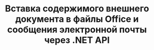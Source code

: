---
############################# Static ############################
layout: "auto-gen-gist"
draft: false
path: "ru/assembly/net/document/svg/"
otherformats: PDF HTML XPS TIFF MHTML TXT XAML EPUB PS PCL XML OTT OXPS MD POT OTP DOC DOCX DOCM DOT DOTX DOTM RTF ODT OTT XLS XLT XLSX XLSM XLTX XLTM XLSB ODS PPT PPTX PPTM PPS PPSX PPSM  POTX POTM ODP EML EMLX MSG 

############################# Head ############################
head_title: "Добавить содержимое документа в сообщение электронной почты через C#"
head_description: "API GroupDocs.Assembly .NET позволяет программистам динамически вставлять содержимое внешнего документа в PDF DOC, DOCX, RTF, XLSX, CSV, PPTX, EML, MSG и другие форматы файлов."

############################# Header ############################
title: "Вставка содержимого внешнего документа в файлы Office и сообщения электронной почты через .NET API"
description: "GroupDocs.Assembly .NET API полностью поддерживает динамическую вставку содержимого внешнего документа в отчеты, электронные письма и документы Office, такие как PDF DOCX, XLSX, CSV, PPTX, MSG и другие."

######################### Download Button #######################
button:
    enable: true

############################# About ############################
about:
    enable: true
    title: "Как вставить содержимое внешнего документа в другие файлы, отчеты и электронные письма через .NET?"
    content: |
       Документ или файл документа относятся к цифровому и нецифровому набору информации, который может быть извлечен пользователем на более позднем этапе. Компьютерный или цифровой документ — это файл, созданный программным приложением, который может храниться внутри компьютерной системы. Обычно для создания электронного документа в компьютерной системе используется текстовый процессор или текстовый редактор. GroupDocs.Assembly для .NET — это очень полезный API, который помогает разработчикам программного обеспечения создавать мощное прикладное программное обеспечение, которое можно легко использовать для создания документов и управления ими. Это позволяет разработчикам программного обеспечения динамически вставлять содержимое внешнего документа в отчеты, электронные письма и документы Office. Он обеспечивал поддержку некоторых очень часто используемых типов документов, таких как PDF, HTML, электронная почта Outlook, Microsoft Office Word, рабочие листы Excel, презентации PowerPoint и многие другие. Кроме того, полностью поддерживаются некоторые расширенные функции, связанные со вставкой и редактированием содержимого документов, такие как вставка содержимого на страницу документа, вставка в ячейки электронной таблицы, редактирование или замена содержимого, вставка содержимого на слайд презентации и многое другое. 

############################# content ############################
steps:
    enable: true
    block:
    - title_left: "Вставка внешнего содержимого документа в файл Word через .NET"
      content_left: |
       GroupDocs.Assembly .NET API позволяет разработчикам программного обеспечения легко вставлять содержимое внешнего документа в различные типы документов и сообщений электронной почты. В приведенном ниже примере кода .NET показано, как вставить содержимое внешнего документа в документ обработки Word с помощью всего пары строк кода. 

      title_right: "Как добавить содержимое документа в файл SVG"
      content_right: |
        * Установить исходный шаблон открытого документа
        * Установить целевой отчет об открытом документе
        * Создайте экземпляр класса [DocumentAssembler](https://apireference.groupdocs.com/assembly/net/groupdocs.assembly/documentassembler).
        * Вызов метода [AssembleDocument](https://apireference.groupdocs.com/assembly/net/groupdocs.assembly.documentassembler/assembledocument/methods/3) для создания отчета в формате открытого документа. Он поддерживает
          * Загружает документ шаблона из указанного исходного пути
          * Заполняет документ шаблона данными из указанного одного или нескольких источников.
          * Сохраняет результирующий документ по целевому пути, используя заданные параметры LoadSaveOptions.
          * Информация об объектах источника данных.

      gisthash: "c4dc0be4f8ab8c2ba4ee6a78673ca1cd"
      gistfile: "dynamic_documents_insertion_to_word_processing.cs"

    - title_left: "Вставьте содержимое внешнего документа в электронные письма через .NET"
      content_left: |
       API GroupDocs.Assembly .NET позволяет добавлять и управлять различными типами документов и содержимым внутри документов. Это позволяет динамически вставлять содержимое внешнего документа в различные типы документов и форматы файлов электронной почты. Следующий код C# показывает, как легко пользователи могут вставлять содержимое внешнего документа в свои документы и сообщения электронной почты внутри своих собственных приложений .NET. 

      title_right: "Добавить содержимое документа в сообщение электронной почты через C#"
      content_right: |
        * Установить исходный шаблон открытого документа
        * Установить целевой отчет об открытом документе
        * Создайте экземпляр класса [DocumentAssembler](https://apireference.groupdocs.com/assembly/net/groupdocs.assembly/documentassembler).
        * Вызов метода [AssembleDocument](https://apireference.groupdocs.com/assembly/net/groupdocs.assembly.documentassembler/assembledocument/methods/3) для создания отчета в формате открытого документа. Он поддерживает
          * Загружает документ шаблона из указанного исходного пути
          * Заполняет документ шаблона данными из указанного одного или нескольких источников.
          * Сохраняет результирующий документ по целевому пути, используя заданные параметры LoadSaveOptions.
          * Информация об объектах источника данных.

      gisthash: "8fe014550c5f05467da6910a7ee16f18"
      gistfile: "dynamic_documents_insertion_to_emails_dotnet.cs"

    - title_left: "Системные Требования"
      content_left: |
        API GroupDocs.Assembly .NET поддерживаются на всех основных платформах и операционных системах. Полное руководство по системным требованиям можно найти на странице [системные требования](https://docs.groupdocs.com/assembly/net/system-requirements/). Перед выполнением приведенного ниже кода убедитесь, что на вашем компьютере установлены следующие предварительные компоненты. система:
         * Операционные системы: Microsoft Windows, Linux, MacOS
         * Среда разработки: Visual Studio, Xamarin, MonoDevelop и т. д.
         * Фреймворки: .NET Framework, .NET Standard, .NET Core, Mono
         * Получите последнюю версию API GroupDocs.Assembly .NET из [NuGet](https://www.nuget.org/packages/GroupDocs.Assembly/)
        
      title_right: "Зачем использовать GroupDocs.Assembly"
      content_right: |
         * Разрешить пользователям создавать собственные документы из шаблонов.
         * Для создания и автоматизации документов не требуется дополнительное программное обеспечение
         * Возможность создания выходного документа на основе источника данных
         * Динамически вставлять содержимое документа в отчет
         * Динамически прикрепляйте вложения электронной почты и вставляйте гиперссылки в отчеты.
         * Автоматическое удаление пустых абзацев
         * Полная поддержка нескольких форматов данных
         * Поддержка динамических вложений электронной почты

demos:
    enable: true


more_formats:
    enable: true


back_to_top:
    enable: true
---